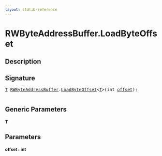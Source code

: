 ```yaml
---
layout: stdlib-reference
---
```


# RWByteAddressBuffer\.LoadByteOffset

## Description





## Signature 

<pre>
<a href="loadbyteoffset-048.md#typeparam-T" class="code_type">T</a> <a href="index.md" class="code_type">RWByteAddressBuffer</a>.<a href="loadbyteoffset-048.md">LoadByteOffset</a>&lt;<a href="loadbyteoffset-048.md#typeparam-T" class="code_type">T</a>&gt;(<span class="code_keyword">int</span> <a href="loadbyteoffset-048.md#decl-offset" class="code_param">offset</a>);

</pre>

## Generic Parameters

####  <a id="typeparam-T"></a>T

## Parameters

####  <a id="decl-offset"></a>offset  : int


<script>
// Fix .md links to .html when on ReadTheDocs
if (window.location.hostname.includes('readthedocs') || 
    window.location.hostname.includes('rtfd.io')) {
  document.addEventListener('DOMContentLoaded', function() {
    const links = document.querySelectorAll('a');
    links.forEach(link => {
      if (link.getAttribute('href') && link.getAttribute('href').endsWith('.md')) {
        link.href = link.href.replace(/\.md($|#|\?)/, '.html$1');
      }
    });
  });
}
</script>
